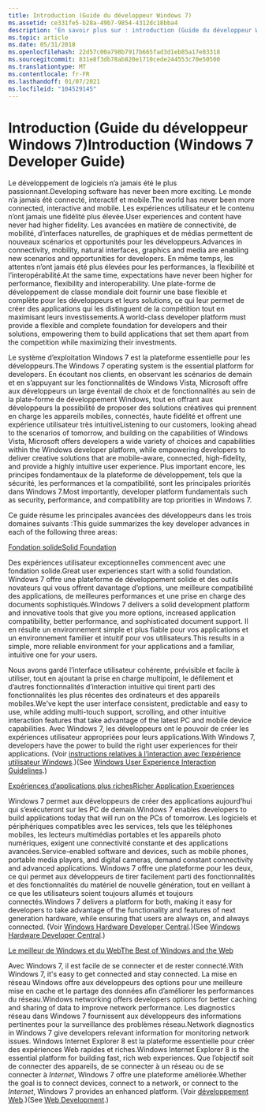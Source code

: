 ```yaml
---
title: Introduction (Guide du développeur Windows 7)
ms.assetid: ce331fe5-b28a-49b7-9854-4312dc18bba4
description: 'En savoir plus sur : introduction (Guide du développeur Windows 7)'
ms.topic: article
ms.date: 05/31/2018
ms.openlocfilehash: 22d57c00a798b7917b665fad3d1eb85a17e83318
ms.sourcegitcommit: 831e8f3db78ab820e1710cede244553c70e50500
ms.translationtype: MT
ms.contentlocale: fr-FR
ms.lasthandoff: 01/07/2021
ms.locfileid: "104529145"
---
```

# <a name="introduction-windows-7-developer-guide"></a><span data-ttu-id="363a5-103">Introduction (Guide du développeur Windows 7)</span><span class="sxs-lookup"><span data-stu-id="363a5-103">Introduction (Windows 7 Developer Guide)</span></span>

<span data-ttu-id="363a5-104">Le développement de logiciels n’a jamais été le plus passionnant.</span><span class="sxs-lookup"><span data-stu-id="363a5-104">Developing software has never been more exciting.</span></span> <span data-ttu-id="363a5-105">Le monde n’a jamais été connecté, interactif et mobile.</span><span class="sxs-lookup"><span data-stu-id="363a5-105">The world has never been more connected, interactive and mobile.</span></span> <span data-ttu-id="363a5-106">Les expériences utilisateur et le contenu n’ont jamais une fidélité plus élevée.</span><span class="sxs-lookup"><span data-stu-id="363a5-106">User experiences and content have never had higher fidelity.</span></span> <span data-ttu-id="363a5-107">Les avancées en matière de connectivité, de mobilité, d’interfaces naturelles, de graphiques et de médias permettent de nouveaux scénarios et opportunités pour les développeurs.</span><span class="sxs-lookup"><span data-stu-id="363a5-107">Advances in connectivity, mobility, natural interfaces, graphics and media are enabling new scenarios and opportunities for developers.</span></span> <span data-ttu-id="363a5-108">En même temps, les attentes n’ont jamais été plus élevées pour les performances, la flexibilité et l’interopérabilité.</span><span class="sxs-lookup"><span data-stu-id="363a5-108">At the same time, expectations have never been higher for performance, flexibility and interoperability.</span></span> <span data-ttu-id="363a5-109">Une plate-forme de développement de classe mondiale doit fournir une base flexible et complète pour les développeurs et leurs solutions, ce qui leur permet de créer des applications qui les distinguent de la compétition tout en maximisant leurs investissements.</span><span class="sxs-lookup"><span data-stu-id="363a5-109">A world-class developer platform must provide a flexible and complete foundation for developers and their solutions, empowering them to build applications that set them apart from the competition while maximizing their investments.</span></span>

<span data-ttu-id="363a5-110">Le système d’exploitation Windows 7 est la plateforme essentielle pour les développeurs.</span><span class="sxs-lookup"><span data-stu-id="363a5-110">The Windows 7 operating system is the essential platform for developers.</span></span> <span data-ttu-id="363a5-111">En écoutant nos clients, en observant les scénarios de demain et en s’appuyant sur les fonctionnalités de Windows Vista, Microsoft offre aux développeurs un large éventail de choix et de fonctionnalités au sein de la plate-forme de développement Windows, tout en offrant aux développeurs la possibilité de proposer des solutions créatives qui prennent en charge les appareils mobiles, connectés, haute fidélité et offrent une expérience utilisateur très intuitive</span><span class="sxs-lookup"><span data-stu-id="363a5-111">Listening to our customers, looking ahead to the scenarios of tomorrow, and building on the capabilities of Windows Vista, Microsoft offers developers a wide variety of choices and capabilities within the Windows developer platform, while empowering developers to deliver creative solutions that are mobile-aware, connected, high-fidelity, and provide a highly intuitive user experience.</span></span> <span data-ttu-id="363a5-112">Plus important encore, les principes fondamentaux de la plateforme de développement, tels que la sécurité, les performances et la compatibilité, sont les principales priorités dans Windows 7.</span><span class="sxs-lookup"><span data-stu-id="363a5-112">Most importantly, developer platform fundamentals such as security, performance, and compatibility are top priorities in Windows 7.</span></span>

<span data-ttu-id="363a5-113">Ce guide résume les principales avancées des développeurs dans les trois domaines suivants :</span><span class="sxs-lookup"><span data-stu-id="363a5-113">This guide summarizes the key developer advances in each of the following three areas:</span></span>

[<span data-ttu-id="363a5-114">Fondation solide</span><span class="sxs-lookup"><span data-stu-id="363a5-114">Solid Foundation</span></span>](solid-foundation.md)

<span data-ttu-id="363a5-115">Des expériences utilisateur exceptionnelles commencent avec une fondation solide.</span><span class="sxs-lookup"><span data-stu-id="363a5-115">Great user experiences start with a solid foundation.</span></span> <span data-ttu-id="363a5-116">Windows 7 offre une plateforme de développement solide et des outils novateurs qui vous offrent davantage d’options, une meilleure compatibilité des applications, de meilleures performances et une prise en charge des documents sophistiqués.</span><span class="sxs-lookup"><span data-stu-id="363a5-116">Windows 7 delivers a solid development platform and innovative tools that give you more options, increased application compatibility, better performance, and sophisticated document support.</span></span> <span data-ttu-id="363a5-117">Il en résulte un environnement simple et plus fiable pour vos applications et un environnement familier et intuitif pour vos utilisateurs.</span><span class="sxs-lookup"><span data-stu-id="363a5-117">This results in a simple, more reliable environment for your applications and a familiar, intuitive one for your users.</span></span>

<span data-ttu-id="363a5-118">Nous avons gardé l’interface utilisateur cohérente, prévisible et facile à utiliser, tout en ajoutant la prise en charge multipoint, le défilement et d’autres fonctionnalités d’interaction intuitive qui tirent parti des fonctionnalités les plus récentes des ordinateurs et des appareils mobiles.</span><span class="sxs-lookup"><span data-stu-id="363a5-118">We've kept the user interface consistent, predictable and easy to use, while adding multi-touch support, scrolling, and other intuitive interaction features that take advantage of the latest PC and mobile device capabilities.</span></span> <span data-ttu-id="363a5-119">Avec Windows 7, les développeurs ont le pouvoir de créer les expériences utilisateur appropriées pour leurs applications.</span><span class="sxs-lookup"><span data-stu-id="363a5-119">With Windows 7, developers have the power to build the right user experiences for their applications.</span></span> <span data-ttu-id="363a5-120">(Voir [instructions relatives à l’interaction avec l’expérience utilisateur Windows](/windows/apps/desktop/).)</span><span class="sxs-lookup"><span data-stu-id="363a5-120">(See [Windows User Experience Interaction Guidelines](/windows/apps/desktop/).)</span></span>

[<span data-ttu-id="363a5-121">Expériences d’applications plus riches</span><span class="sxs-lookup"><span data-stu-id="363a5-121">Richer Application Experiences</span></span>](richer-application-experiences.md)

<span data-ttu-id="363a5-122">Windows 7 permet aux développeurs de créer des applications aujourd’hui qui s’exécuteront sur les PC de demain.</span><span class="sxs-lookup"><span data-stu-id="363a5-122">Windows 7 enables developers to build applications today that will run on the PCs of tomorrow.</span></span> <span data-ttu-id="363a5-123">Les logiciels et périphériques compatibles avec les services, tels que les téléphones mobiles, les lecteurs multimédias portables et les appareils photo numériques, exigent une connectivité constante et des applications avancées.</span><span class="sxs-lookup"><span data-stu-id="363a5-123">Service-enabled software and devices, such as mobile phones, portable media players, and digital cameras, demand constant connectivity and advanced applications.</span></span> <span data-ttu-id="363a5-124">Windows 7 offre une plateforme pour les deux, ce qui permet aux développeurs de tirer facilement parti des fonctionnalités et des fonctionnalités du matériel de nouvelle génération, tout en veillant à ce que les utilisateurs soient toujours allumés et toujours connectés.</span><span class="sxs-lookup"><span data-stu-id="363a5-124">Windows 7 delivers a platform for both, making it easy for developers to take advantage of the functionality and features of next generation hardware, while ensuring that users are always on, and always connected.</span></span> <span data-ttu-id="363a5-125">(Voir [Windows Hardware Developer Central](https://www.microsoft.com/whdc/default.mspx).)</span><span class="sxs-lookup"><span data-stu-id="363a5-125">(See [Windows Hardware Developer Central](https://www.microsoft.com/whdc/default.mspx).)</span></span>

[<span data-ttu-id="363a5-126">Le meilleur de Windows et du Web</span><span class="sxs-lookup"><span data-stu-id="363a5-126">The Best of Windows and the Web</span></span>](the-best-of-windows-and-the-web.md)

<span data-ttu-id="363a5-127">Avec Windows 7, il est facile de se connecter et de rester connecté.</span><span class="sxs-lookup"><span data-stu-id="363a5-127">With Windows 7, it's easy to get connected and stay connected.</span></span> <span data-ttu-id="363a5-128">La mise en réseau Windows offre aux développeurs des options pour une meilleure mise en cache et le partage des données afin d’améliorer les performances du réseau.</span><span class="sxs-lookup"><span data-stu-id="363a5-128">Windows networking offers developers options for better caching and sharing of data to improve network performance.</span></span> <span data-ttu-id="363a5-129">Les diagnostics réseau dans Windows 7 fournissent aux développeurs des informations pertinentes pour la surveillance des problèmes réseau.</span><span class="sxs-lookup"><span data-stu-id="363a5-129">Network diagnostics in Windows 7 give developers relevant information for monitoring network issues.</span></span> <span data-ttu-id="363a5-130">Windows Internet Explorer 8 est la plateforme essentielle pour créer des expériences Web rapides et riches.</span><span class="sxs-lookup"><span data-stu-id="363a5-130">Windows Internet Explorer 8 is the essential platform for building fast, rich web experiences.</span></span> <span data-ttu-id="363a5-131">Que l’objectif soit de connecter des appareils, de se connecter à un réseau ou de se connecter à *Internet*, Windows 7 offre une plateforme améliorée.</span><span class="sxs-lookup"><span data-stu-id="363a5-131">Whether the goal is to connect devices, connect to a network, or connect to the *Internet*, Windows 7 provides an enhanced platform.</span></span> <span data-ttu-id="363a5-132">(Voir [développement Web](https://msdn.microsoft.com/library/aa155073.aspx).)</span><span class="sxs-lookup"><span data-stu-id="363a5-132">(See [Web Development](https://msdn.microsoft.com/library/aa155073.aspx).)</span></span>

 

 
